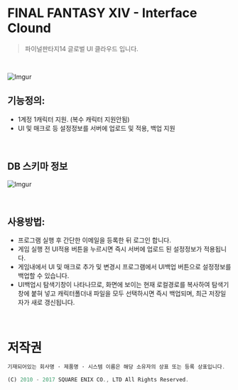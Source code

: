 # FINAL FANTASY XIV - Interface Clound
> 파이널판타지14 글로벌 UI 클라우드 입니다.
<br/>

![Imgur](http://i.imgur.com/bLlrcu6.png)

## 기능정의:

 * 1계정 1캐릭터 지원. (복수 캐릭터 지원안됨)
 * UI 및 매크로 등 설정정보를 서버에 업로드 및 적용, 백업 지원

<br/>

## DB 스키마 정보
![Imgur](http://i.imgur.com/3s4aq0M.png)

<br/>

## 사용방법:
 * 프로그램 실행 후 간단한 이메일을 등록한 뒤 로그인 합니다.
 * 게임 실행 전 UI적용 버튼을 누르시면 즉시 서버에 업로드 된 설정정보가 적용됩니다.
 * 게임내에서 UI 및 매크로 추가 및 변경시 프로그램에서 UI백업 버튼으로 설정정보를 백업할 수 있습니다.
 * UI백업시 탐색기창이 나타나므로, 화면에 보이는 현재 로컬경로를 복사하여 탐색기창에 붙혀 넣고 캐릭터폴더내 파일을 모두 선택하시면 즉시 백업되며, 최근 저장일자가 새로 갱신됩니다.

<br/>

# 저작권
```javascript
기재되어있는 회사명 · 제품명 · 시스템 이름은 해당 소유자의 상표 또는 등록 상표입니다.

(C) 2010 - 2017 SQUARE ENIX CO., LTD All Rights Reserved.
```
